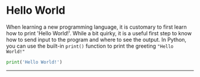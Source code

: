 # Hello World

When learning a new programming language, it is customary to first learn how to print 'Hello World!'. While a bit quirky, it is a useful first step to know how to send input to the program and where to see the output. In Python, you can use the built-in ``print()`` function to print the greeting ``"Hello World!"``


```python
print('Hello World!')
```

----
